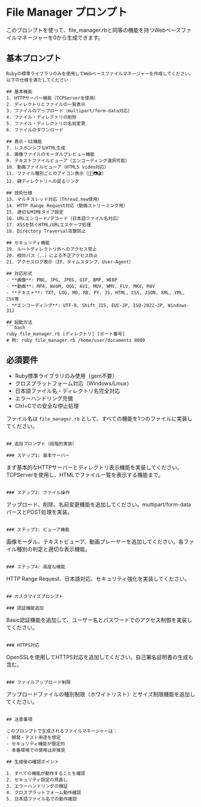 # File Manager プロンプト

このプロンプトを使って、file_manager.rbと同等の機能を持つWebベースファイルマネージャーを0から生成できます。

## 基本プロンプト

```
Rubyの標準ライブラリのみを使用してWebベースファイルマネージャーを作成してください。以下の仕様を満たしてください：

## 基本機能
1. HTTPサーバー機能（TCPServerを使用）
2. ディレクトリとファイルの一覧表示
3. ファイルのアップロード（multipart/form-data対応）
4. ファイル・ディレクトリの削除
5. ファイル・ディレクトリの名前変更
6. ファイルのダウンロード

## 表示・UI機能
7. レスポンシブなHTML生成
8. 画像ファイルのモーダルプレビュー機能
9. テキストファイルビューア（エンコーディング選択可能）
10. 動画ファイルビューア（HTML5 video対応）
11. ファイル種別ごとのアイコン表示（📁📄📷🎬）
12. 親ディレクトリへの戻るリンク

## 技術仕様
13. マルチスレッド対応（Thread.new使用）
14. HTTP Range Request対応（動画ストリーミング用）
15. 適切なMIMEタイプ設定
16. URLエンコード/デコード（日本語ファイル名対応）
17. XSSを防ぐHTML/URLエスケープ処理
18. Directory Traversal攻撃防止

## セキュリティ機能
19. ルートディレクトリ外へのアクセス禁止
20. 相対パス（..）による不正アクセス防止
21. アクセスログ表示（IP、タイムスタンプ、User-Agent）

## 対応形式
- **画像**: PNG, JPG, JPEG, GIF, BMP, WEBP
- **動画**: MP4, WebM, OGG, AVI, MOV, WMV, FLV, MKV, M4V
- **テキスト**: TXT, LOG, MD, RB, PY, JS, HTML, CSS, JSON, XML, YML, CSV等
- **エンコーディング**: UTF-8, Shift_JIS, EUC-JP, ISO-2022-JP, Windows-31J

## 起動方法
```bash
ruby file_manager.rb [ディレクトリ] [ポート番号]
# 例: ruby file_manager.rb /home/user/documents 8080
```

## 必須要件
- Ruby標準ライブラリのみ使用（gem不要）
- クロスプラットフォーム対応（Windows/Linux）
- 日本語ファイル名・ディレクトリ名完全対応
- エラーハンドリング完備
- Ctrl+Cでの安全な停止処理

ファイル名は `file_manager.rb` として、すべての機能を1つのファイルに実装してください。
```

## 追加プロンプト（段階的実装）

### ステップ1: 基本サーバー
```
まず基本的なHTTPサーバーとディレクトリ表示機能を実装してください。TCPServerを使用し、HTMLでファイル一覧を表示する機能まで。
```

### ステップ2: ファイル操作
```
アップロード、削除、名前変更機能を追加してください。multipart/form-dataパースとPOST処理を実装。
```

### ステップ3: ビューア機能
```
画像モーダル、テキストビューア、動画プレーヤーを追加してください。各ファイル種別の判定と適切な表示機能。
```

### ステップ4: 高度な機能
```
HTTP Range Request、日本語対応、セキュリティ強化を実装してください。
```

## カスタマイズプロンプト

### 認証機能追加
```
Basic認証機能を追加して、ユーザー名とパスワードでのアクセス制御を実装してください。
```

### HTTPS対応
```
OpenSSLを使用してHTTPS対応を追加してください。自己署名証明書の生成も含む。
```

### ファイルアップロード制限
```
アップロードファイルの種別制限（ホワイトリスト）とサイズ制限機能を追加してください。
```

## 注意事項

このプロンプトで生成されるファイルマネージャーは：
- 開発・テスト用途を想定
- セキュリティ機能が限定的
- 本番環境での使用は非推奨

## 生成後の確認ポイント

1. すべての機能が動作することを確認
2. セキュリティ設定の見直し
3. エラーハンドリングの検証
4. クロスプラットフォーム動作確認
5. 日本語ファイル名での動作確認
